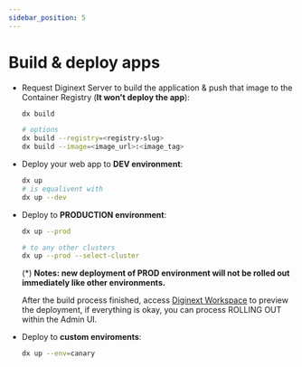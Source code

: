 ```yaml
---
sidebar_position: 5
---
```


# Build & deploy apps

- Request Diginext Server to build the application & push that image to the Container Registry (**It won't deploy the app**):
    
    ```bash
    dx build
    
    # options
    dx build --registry=<registry-slug>
    dx build --image=<image_url>:<image_tag>
    ```
    
- Deploy your web app to **DEV environment**:
    
    ```bash
    dx up
    # is equalivent with
    dx up --dev
    ```
    
- Deploy to **PRODUCTION environment**:
    
    ```bash
    dx up --prod
    
    # to any other clusters
    dx up --prod --select-cluster
    
    ```
    
    (*) **Notes: new deployment of PROD environment will not be rolled out immediately like other environments.**
    
    After the build process finished, access [Diginext Workspace](https://hobby.diginext.site/) to preview the deployment, if everything is okay, you can process ROLLING OUT within the Admin UI.
    
- Deploy to **custom enviroments**:
    
    ```bash
    dx up --env=canary
    ```